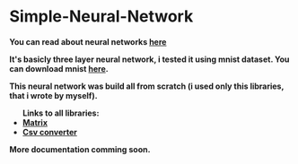 # Simple-Neural-Network

<h4>You can read about neural networks <a href="https://en.wikipedia.org/wiki/Artificial_neural_network">here</a>

It's basicly three layer neural network, i tested it using mnist dataset. You can download mnist <a href="https://pjreddie.com/projects/mnist-in-csv/">here</a>.

<p>This neural network was build all from scratch (i used only this libraries, that i wrote by myself).
<ul>
Links to all libraries: 
  <li><a href="https://github.com/snake8/Matrix">Matrix</a></li>
  <li><a href="https://github.com/snake8/CsvConverter">Csv converter</a></li>
</ul>
</p>

<span>More documentation comming soon.</span>

